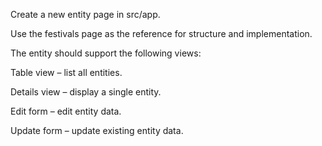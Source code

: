 Create a new entity page in src/app.

Use the festivals page as the reference for structure and implementation.

The entity should support the following views:

Table view – list all entities.

Details view – display a single entity.

Edit form – edit entity data.

Update form – update existing entity data.
